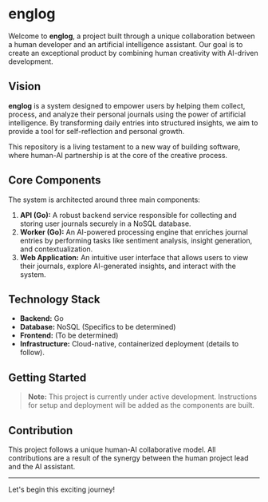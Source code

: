 # englog

Welcome to **englog**, a project built through a unique collaboration between a human developer and an artificial intelligence assistant. Our goal is to create an exceptional product by combining human creativity with AI-driven development.

## Vision

**englog** is a system designed to empower users by helping them collect, process, and analyze their personal journals using the power of artificial intelligence. By transforming daily entries into structured insights, we aim to provide a tool for self-reflection and personal growth.

This repository is a living testament to a new way of building software, where human-AI partnership is at the core of the creative process.

## Core Components

The system is architected around three main components:

1.  **API (Go):** A robust backend service responsible for collecting and storing user journals securely in a NoSQL database.
2.  **Worker (Go):** An AI-powered processing engine that enriches journal entries by performing tasks like sentiment analysis, insight generation, and contextualization.
3.  **Web Application:** An intuitive user interface that allows users to view their journals, explore AI-generated insights, and interact with the system.

## Technology Stack

*   **Backend:** Go
*   **Database:** NoSQL (Specifics to be determined)
*   **Frontend:** (To be determined)
*   **Infrastructure:** Cloud-native, containerized deployment (details to follow).

## Getting Started

> **Note:** This project is currently under active development. Instructions for setup and deployment will be added as the components are built.

## Contribution

This project follows a unique human-AI collaborative model. All contributions are a result of the synergy between the human project lead and the AI assistant.

---

Let's begin this exciting journey!
